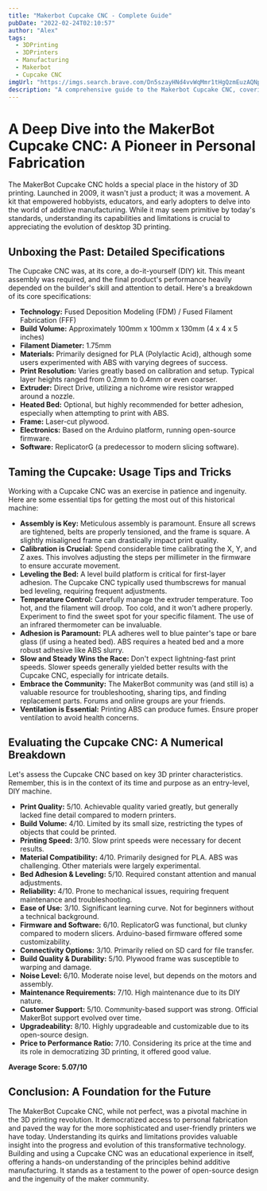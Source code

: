 ```yaml
---
title: "Makerbot Cupcake CNC - Complete Guide"
pubDate: "2022-02-24T02:10:57"
author: "Alex"
tags:
  - 3DPrinting
  - 3DPrinters
  - Manufacturing
  - Makerbot
  - Cupcake CNC
imgUrl: "https://imgs.search.brave.com/Dn5szayHNd4vvWqMmr1tHgQzmEuzAQNpb_U-3_B8jAw/rs:fit:860:0:0:0/g:ce/aHR0cHM6Ly9jZG4x/MS5iaWdjb21tZXJj/ZS5jb20vcy1hMXg3/aGcyamdrL2ltYWdl/cy9zdGVuY2lsLzYw/OHg2MDgvcHJvZHVj/dHMvNDMxNjkvNDMz/NjM5L01ha2VyQm90/LUN1cGNha2UtQ05D/LTNELVByaW50ZXIt/d2l0aC1QbGFzdHJ1/ZGVyLU1LNC1FeHRy/dWRlcl8yMTEyMzNf/XzAwMDkwLjE3MDg0/NjcyMTcuanBnP2M9/Mg"
description: "A comprehensive guide to the Makerbot Cupcake CNC, covering specifications, usage tips, and comparisons with similar products."
---
```


# A Deep Dive into the MakerBot Cupcake CNC: A Pioneer in Personal Fabrication

The MakerBot Cupcake CNC holds a special place in the history of 3D printing. Launched in 2009, it wasn't just a product; it was a movement. A kit that empowered hobbyists, educators, and early adopters to delve into the world of additive manufacturing. While it may seem primitive by today's standards, understanding its capabilities and limitations is crucial to appreciating the evolution of desktop 3D printing.

## Unboxing the Past: Detailed Specifications

The Cupcake CNC was, at its core, a do-it-yourself (DIY) kit. This meant assembly was required, and the final product's performance heavily depended on the builder's skill and attention to detail. Here's a breakdown of its core specifications:

*   **Technology:** Fused Deposition Modeling (FDM) / Fused Filament Fabrication (FFF)
*   **Build Volume:** Approximately 100mm x 100mm x 130mm (4 x 4 x 5 inches)
*   **Filament Diameter:** 1.75mm
*   **Materials:** Primarily designed for PLA (Polylactic Acid), although some users experimented with ABS with varying degrees of success.
*   **Print Resolution:** Varies greatly based on calibration and setup. Typical layer heights ranged from 0.2mm to 0.4mm or even coarser.
*   **Extruder:** Direct Drive, utilizing a nichrome wire resistor wrapped around a nozzle.
*   **Heated Bed:** Optional, but highly recommended for better adhesion, especially when attempting to print with ABS.
*   **Frame:** Laser-cut plywood.
*   **Electronics:** Based on the Arduino platform, running open-source firmware.
*   **Software:** ReplicatorG (a predecessor to modern slicing software).

## Taming the Cupcake: Usage Tips and Tricks

Working with a Cupcake CNC was an exercise in patience and ingenuity. Here are some essential tips for getting the most out of this historical machine:

*   **Assembly is Key:** Meticulous assembly is paramount. Ensure all screws are tightened, belts are properly tensioned, and the frame is square. A slightly misaligned frame can drastically impact print quality.
*   **Calibration is Crucial:** Spend considerable time calibrating the X, Y, and Z axes. This involves adjusting the steps per millimeter in the firmware to ensure accurate movement.
*   **Leveling the Bed:** A level build platform is critical for first-layer adhesion. The Cupcake CNC typically used thumbscrews for manual bed leveling, requiring frequent adjustments.
*   **Temperature Control:** Carefully manage the extruder temperature. Too hot, and the filament will droop. Too cold, and it won't adhere properly. Experiment to find the sweet spot for your specific filament. The use of an infrared thermometer can be invaluable.
*   **Adhesion is Paramount:** PLA adheres well to blue painter's tape or bare glass (if using a heated bed). ABS requires a heated bed and a more robust adhesive like ABS slurry.
*   **Slow and Steady Wins the Race:** Don't expect lightning-fast print speeds. Slower speeds generally yielded better results with the Cupcake CNC, especially for intricate details.
*   **Embrace the Community:** The MakerBot community was (and still is) a valuable resource for troubleshooting, sharing tips, and finding replacement parts. Forums and online groups are your friends.
*   **Ventilation is Essential:** Printing ABS can produce fumes. Ensure proper ventilation to avoid health concerns.

## Evaluating the Cupcake CNC: A Numerical Breakdown

Let's assess the Cupcake CNC based on key 3D printer characteristics. Remember, this is in the context of its time and purpose as an entry-level, DIY machine.

*   **Print Quality:** 5/10. Achievable quality varied greatly, but generally lacked fine detail compared to modern printers.
*   **Build Volume:** 4/10. Limited by its small size, restricting the types of objects that could be printed.
*   **Printing Speed:** 3/10. Slow print speeds were necessary for decent results.
*   **Material Compatibility:** 4/10. Primarily designed for PLA. ABS was challenging. Other materials were largely experimental.
*   **Bed Adhesion & Leveling:** 5/10. Required constant attention and manual adjustments.
*   **Reliability:** 4/10. Prone to mechanical issues, requiring frequent maintenance and troubleshooting.
*   **Ease of Use:** 3/10. Significant learning curve. Not for beginners without a technical background.
*   **Firmware and Software:** 6/10. ReplicatorG was functional, but clunky compared to modern slicers. Arduino-based firmware offered some customizability.
*   **Connectivity Options:** 3/10. Primarily relied on SD card for file transfer.
*   **Build Quality & Durability:** 5/10. Plywood frame was susceptible to warping and damage.
*   **Noise Level:** 6/10. Moderate noise level, but depends on the motors and assembly.
*   **Maintenance Requirements:** 7/10. High maintenance due to its DIY nature.
*   **Customer Support:** 5/10. Community-based support was strong. Official MakerBot support evolved over time.
*   **Upgradeability:** 8/10. Highly upgradeable and customizable due to its open-source design.
*   **Price to Performance Ratio:** 7/10. Considering its price at the time and its role in democratizing 3D printing, it offered good value.

**Average Score: 5.07/10**

## Conclusion: A Foundation for the Future

The MakerBot Cupcake CNC, while not perfect, was a pivotal machine in the 3D printing revolution. It democratized access to personal fabrication and paved the way for the more sophisticated and user-friendly printers we have today. Understanding its quirks and limitations provides valuable insight into the progress and evolution of this transformative technology. Building and using a Cupcake CNC was an educational experience in itself, offering a hands-on understanding of the principles behind additive manufacturing. It stands as a testament to the power of open-source design and the ingenuity of the maker community.
